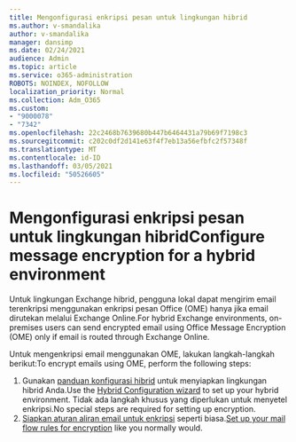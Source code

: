 ```yaml
---
title: Mengonfigurasi enkripsi pesan untuk lingkungan hibrid
ms.author: v-smandalika
author: v-smandalika
manager: dansimp
ms.date: 02/24/2021
audience: Admin
ms.topic: article
ms.service: o365-administration
ROBOTS: NOINDEX, NOFOLLOW
localization_priority: Normal
ms.collection: Adm_O365
ms.custom:
- "9000078"
- "7342"
ms.openlocfilehash: 22c2468b7639680b447b6464431a79b69f7198c3
ms.sourcegitcommit: c202c0df2d141e63f4f7eb13a56efbfc2f57348f
ms.translationtype: MT
ms.contentlocale: id-ID
ms.lasthandoff: 03/05/2021
ms.locfileid: "50526605"
---
```

# <a name="configure-message-encryption-for-a-hybrid-environment"></a><span data-ttu-id="f0df8-102">Mengonfigurasi enkripsi pesan untuk lingkungan hibrid</span><span class="sxs-lookup"><span data-stu-id="f0df8-102">Configure message encryption for a hybrid environment</span></span>

<span data-ttu-id="f0df8-103">Untuk lingkungan Exchange hibrid, pengguna lokal dapat mengirim email terenkripsi menggunakan enkripsi pesan Office (OME) hanya jika email dirutekan melalui Exchange Online.</span><span class="sxs-lookup"><span data-stu-id="f0df8-103">For hybrid Exchange environments, on-premises users can send encrypted email using Office Message Encryption (OME) only if email is routed through Exchange Online.</span></span>

<span data-ttu-id="f0df8-104">Untuk mengenkripsi email menggunakan OME, lakukan langkah-langkah berikut:</span><span class="sxs-lookup"><span data-stu-id="f0df8-104">To encrypt emails using OME, perform the following steps:</span></span>

1. <span data-ttu-id="f0df8-105">Gunakan [panduan konfigurasi hibrid](https://docs.microsoft.com/Exchange/hybrid-configuration-wizard) untuk menyiapkan lingkungan hibrid Anda.</span><span class="sxs-lookup"><span data-stu-id="f0df8-105">Use the [Hybrid Configuration wizard](https://docs.microsoft.com/Exchange/hybrid-configuration-wizard) to set up your hybrid environment.</span></span> <span data-ttu-id="f0df8-106">Tidak ada langkah khusus yang diperlukan untuk menyetel enkripsi.</span><span class="sxs-lookup"><span data-stu-id="f0df8-106">No special steps are required for setting up encryption.</span></span>
2. <span data-ttu-id="f0df8-107">[Siapkan aturan aliran email untuk enkripsi](https://docs.microsoft.com/microsoft-365/compliance/define-mail-flow-rules-to-encrypt-email) seperti biasa.</span><span class="sxs-lookup"><span data-stu-id="f0df8-107">[Set up your mail flow rules for encryption](https://docs.microsoft.com/microsoft-365/compliance/define-mail-flow-rules-to-encrypt-email) like you normally would.</span></span>


